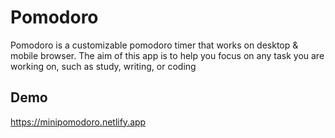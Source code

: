 # Pomodoro
Pomodoro is a customizable pomodoro timer that works on desktop & mobile browser. 
The aim of this app is to help you focus on any task you are working on, such as study, writing, or coding

## Demo
https://minipomodoro.netlify.app

